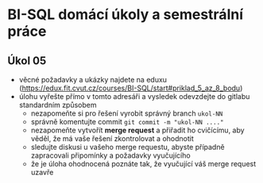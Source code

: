 # BI-SQL domácí úkoly a semestrální práce

## Úkol 05

  * věcné požadavky a ukázky najdete na eduxu (https://edux.fit.cvut.cz/courses/BI-SQL/start#priklad_5_az_8_bodu)
  * úlohu vyřešte přímo v tomto adresáři a vysledek odevzdejte do gitlabu standardním způsobem
    * nezapomeňte si pro řešení vyrobit správný branch `ukol-NN`
    * správně komentujte commit `git commit -m "ukol-NN ...."`
    * nezapomeňte vytvořít **merge request** a přiřadit ho cvičícímu, aby věděl, že má vaše řešení zkontrolovat a ohodnotit
    * sledujte diskusi u vašeho merge requestu, abyste případně zapracovali připomínky a požadavky vyučujícího
    * že je úloha ohodnocená poznáte tak, že vyučující váš merge request uzavře
